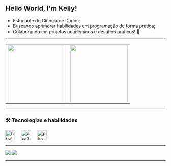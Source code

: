 <h2 align="left">Hello World, I'm Kelly!</h2>

- Estudante de Ciência de Dados;
- Buscando aprimorar habilidades em programação de forma pratica;
- Colaborando em projetos acadêmicos e desafios práticos! 🧡 

---

<table>
  <tr>
    <td>
      <a href="https://github.com/kelly-duarte">
        <img height="180em" src="https://github-readme-stats.vercel.app/api?username=kelly-duarte&show_icons=true&theme=tokyonight&include_all_commits=true&count_private=true"/>
      </a>
    </td>
    <td>
      <a href="https://github.com/kelly-duarte">
        <img height="180em" src="https://github-readme-stats.vercel.app/api/top-langs/?username=kelly-duarte&layout=compact&langs_count=6&theme=tokyonight"/>
      </a>
    </td>
  </tr>
</table>

---

### 🛠️ Tecnologias e habilidades

<div align="left">
  <img src="https://cdn.jsdelivr.net/gh/devicons/devicon/icons/html5/html5-original.svg" height="30" alt="html5 logo"  />
  <img width="12" />
  <img src="https://cdn.jsdelivr.net/gh/devicons/devicon/icons/css3/css3-original.svg" height="30" alt="css3 logo"  />
  <img width="12" />
  <img src="https://cdn.jsdelivr.net/gh/devicons/devicon/icons/php/php-original.svg" height="30" alt="php logo"  />
  <img width="12" />
</div>

---

<div> 
  <a href="mailto:kellydaarte@gmail.com"><img src="https://img.shields.io/badge/-Gmail-%23333?style=for-the-badge&logo=gmail&logoColor=white" target="_blank"></a>
  <a href="https://www.linkedin.com/in/kelly-anne-duarte-azevedo-679850174/" target="_blank"><img src="https://img.shields.io/badge/-LinkedIn-%230077B5?style=for-the-badge&logo=linkedin&logoColor=white" target="_blank"></a> 
</div>

---

